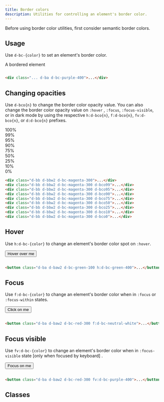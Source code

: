 ```yaml
---
title: Border colors
description: Utilities for controlling an element's border color.
---
```


<aside class="d-notice d-notice--warning d-mt24 d-wmx100p" role="status" aria-hidden="false">
  <div class="d-notice__icon">
    <dt-icon name="alert-triangle"></dt-icon>
  </div>
  <div class="d-notice__content d-stack4">
    <p class="d-notice__message">
      Before using border color utilities, first consider <router-link class="d-link d-link--muted" to="/design/colors/#borders">semantic border colors</router-link>.
    </p>
  </div>
</aside>

## Usage

Use `d-bc-{color}` to set an element's border color.

<code-well-header class="d-d-flex d-jc-center d-fd-column d-p32 d-bgc-purple-100 d-bgo50 d-w100p d-hmn102" custom>
  <div class="d-d-flex d-ai-center d-w100p d-h64 d-py8 d-px16 d-bar8 d-ba d-bc-purple-400 d-bgc-neutral-white d-bgo50 d-fc-black-700 d-fs-200">A bordered element</div>
</code-well-header>

```html

<div class="... d-ba d-bc-purple-400">...</div>
```

## Changing opacities

Use `d-bco{n}` to change the border color opacity value. You can also change the border color opacity value on `:hover`
, `:focus`, `:focus-visible`, or in dark mode by using the respective `h:d-bco{n}`, `f:d-bco{n}`, `fv:d-bco{n}`,
or `d:d-bco{n}` prefixes.

<code-well-header class="d-d-flex d-jc-center d-fd-column d-p24 d-bgc-magenta-100 d-bgo50 d-w100p d-hmn102 d-stack8" custom>
  <div class="d-w100p d-p4 d-bb d-bbw2 d-bc-magenta-300 d-code--md d-fw-bold">100%</div>
  <div class="d-w100p d-p4 d-bb d-bbw2 d-bc-magenta-300 d-bco99 d-code--md d-fw-bold">99%</div>
  <div class="d-w100p d-p4 d-bb d-bbw2 d-bc-magenta-300 d-bco95 d-code--md d-fw-bold">95%</div>
  <div class="d-w100p d-p4 d-bb d-bbw2 d-bc-magenta-300 d-bco90 d-code--md d-fw-bold">90%</div>
  <div class="d-w100p d-p4 d-bb d-bbw2 d-bc-magenta-300 d-bco75 d-code--md d-fw-bold">75%</div>
  <div class="d-w100p d-p4 d-bb d-bbw2 d-bc-magenta-300 d-bco50 d-code--md d-fw-bold">50%</div>
  <div class="d-w100p d-p4 d-bb d-bbw2 d-bc-magenta-300 d-bco25 d-code--md d-fw-bold">25%</div>
  <div class="d-w100p d-p4 d-bb d-bbw2 d-bc-magenta-300 d-bco10 d-code--md d-fw-bold">10%</div>
  <div class="d-w100p d-p4 d-bb d-bbw2 d-bc-magenta-300 d-bco0 d-code--md d-fw-bold">0%</div>
</code-well-header>

```html
<div class="d-bb d-bbw2 d-bc-magenta-300">...</div>
<div class="d-bb d-bbw2 d-bc-magenta-300 d-bco99">...</div>
<div class="d-bb d-bbw2 d-bc-magenta-300 d-bco95">...</div>
<div class="d-bb d-bbw2 d-bc-magenta-300 d-bco90">...</div>
<div class="d-bb d-bbw2 d-bc-magenta-300 d-bco75">...</div>
<div class="d-bb d-bbw2 d-bc-magenta-300 d-bco50">...</div>
<div class="d-bb d-bbw2 d-bc-magenta-300 d-bco25">...</div>
<div class="d-bb d-bbw2 d-bc-magenta-300 d-bco10">...</div>
<div class="d-bb d-bbw2 d-bc-magenta-300 d-bco0">...</div>
```

## Hover

Use `h:d-bc-{color}` to change an element's border color spot on `:hover`.

<code-well-header class="d-fl-center d-p24 d-bgc-green-100 d-bgo50 d-w100p d-hmn102" custom>
  <button class="d-p16 d-bar4 d-fs-200 d-fc-green-400 d-ba d-baw2 d-bc-green-100 h:d-bc-green-400 d-bgc-green-100">Hover over me</button>
</code-well-header>

```html

<button class="d-ba d-baw2 d-bc-green-100 h:d-bc-green-400">...</button>
```

## Focus

Use `f:d-bc-{color}` to change an element's border color when in `:focus` or `:focus-within` states.

<code-well-header class="d-fl-center d-p24 d-bgc-red-100 d-bgo50 d-w100p d-hmn102" custom>
  <button class="d-p16 d-bar4 d-fs-200 d-fc-primary-inverted d-bgc-red-200 d-ba d-baw2 d-bc-red-300 f:d-bc-purple-400">Click on me</button>
</code-well-header>

```html

<button class="d-ba d-baw2 d-bc-red-300 f:d-bc-neutral-white">...</button>
```

## Focus visible

Use `fv:d-bc-{color}` to change an element's border color when in `:focus-visible` state [only when focused by keyboard]
.

<code-well-header class="d-fl-center d-p24 d-bgc-red-100 d-bgo50 d-w100p d-hmn102" custom>
  <button class="d-p16 d-bar4 d-fs-200 d-fc-primary-inverted d-bgc-red-200 d-ba d-baw2 d-bc-red-300 fv:d-bc-purple-400">Focus on me</button>
</code-well-header>

```html

<button class="d-ba d-baw2 d-bc-red-300 fv:d-bc-purple-400">...</button>
```

## Classes

<div class="d-h464 d-of-y-scroll d-bb d-bc-black-200">
  <utility-class-table>
    <template #content>
      <tbody>
          <tr v-for="c in special">
              <th scope="row" class="d-code--sm d-fc-purple-400">.d-bc-{{c}}</th>
              <td>
                  <div class="d-d-flex d-jc-space-between d-ai-center">
                      <div class="d-fl-grow1 d-code--sm">
                        <span v-if="c === 'white'">
                            --bco: 100%;<br/>
                            border-color: hsla(var(--{{ c }}-h) var(--{{ c }}-s) var(--{{ c }}-l) / var(--bco)) !important;
                        </span>
                        <span v-else>border-color: {{c}} !important;</span>
                      </div>
                      <div
                        :class="['d-d-inline-flex', {'d-bgc-contrast': c.includes('white')}]"
                      >
                        <div
                            :class="`d-fl-shrink0 d-m4 d-h42 d-w42 d-bar4 d-bc-${c} d-ba d-baw2`"
                        />
                      </div>
                  </div>
              </td>
          </tr>
      </tbody>
      <tbody>
          <tr v-for="c in borders">
              <th scope="row" class="d-code--sm d-fc-purple-400">.d-bc-{{c}}</th>
              <td>
                  <div class="d-d-flex d-jc-space-between d-ai-center">
                      <div class="d-fl-grow1 d-code--sm">
                        <span>border-color: var(--bc-{{c}})</span>
                      </div>
                      <div
                        :class="['d-d-inline-flex', {'d-bgc-contrast': c.includes('inverted')}]"
                      >
                        <div
                            :class="`d-fl-shrink0 d-m4 d-h42 d-w42 d-bar4 d-bc-${c} d-ba d-baw2`"
                        />
                      </div>
                  </div>
              </td>
          </tr>
      </tbody>
      <tbody v-for="{color: c, stops} in base">
          <tr v-for="{ stop, copy } in stops">
              <th scope="row" class="d-code--sm d-fc-purple-400">.d-bc-{{ c }}-{{ stop }}</th>
              <td>
                  <div class="d-d-flex d-jc-space-between d-ai-center">
                      <div class="d-fl-grow1 d-code--sm">
                          --bco: 100%;<br/>
                          border-color: hsla(var(--{{ c }}-{{ stop }}-h) var(--{{ c }}-{{ stop }}-s) var(--{{ c }}-{{ stop }}-l) / var(--bco)) !important;
                      </div>
                      <div
                        class="d-fl-shrink0 d-m4 d-ml16 d-h42 d-w42 d-bar4 d-ba d-baw2"
                        :class="`d-bc-${c}-${stop}`"
                      >
                      </div>
                  </div>
              </td>
          </tr>
      </tbody>
    </template>
  </utility-class-table>
</div>

<script setup>
import {base, special, borders} from '@data/colors.json';
</script>
